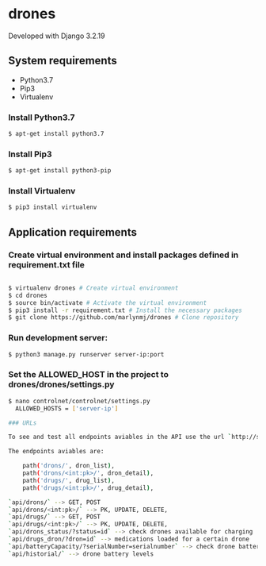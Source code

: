 # drones

Developed with Django 3.2.19

## System requirements

* Python3.7
* Pip3
* Virtualenv

### Install Python3.7

```bash
$ apt-get install python3.7
```

### Install Pip3

```bash
$ apt-get install python3-pip
```

### Install Virtualenv

```bash
$ pip3 install virtualenv
```

## Application requirements

### Create virtual environment and install packages defined in requirement.txt file 
```bash

$ virtualenv drones # Create virtual environment
$ cd drones
$ source bin/activate # Activate the virtual environment
$ pip3 install -r requirement.txt # Install the necessary packages
$ git clone https://github.com/marlynmj/drones # Clone repository
``` 

### Run development server:
```bash
$ python3 manage.py runserver server-ip:port
```
 
### Set the ALLOWED_HOST in the project to drones/drones/settings.py
```bash
$ nano controlnet/controlnet/settings.py
  ALLOWED_HOSTS = ['server-ip']

### URLs

To see and test all endpoints aviables in the API use the url `http://server-ip:port/api/` in `dev` environment.

The endpoints aviables are:

    path('drons/', dron_list),
    path('drons/<int:pk>/', dron_detail),
    path('drugs/', drug_list),
    path('drugs/<int:pk>/', drug_detail),

`api/drons/` --> GET, POST
`api/drons/<int:pk>/` --> PK, UPDATE, DELETE,
`api/drugs/` --> GET, POST
`api/drugs/<int:pk>/` --> PK, UPDATE, DELETE,
`api/drons_status/?status=id` --> check drones available for charging
`api/drugs_dron/?dron=id` --> medications loaded for a certain drone
`api/batteryCapacity/?serialNumber=serialnumber` --> check drone battery level for a given drone
`api/historial/` --> drone battery levels
